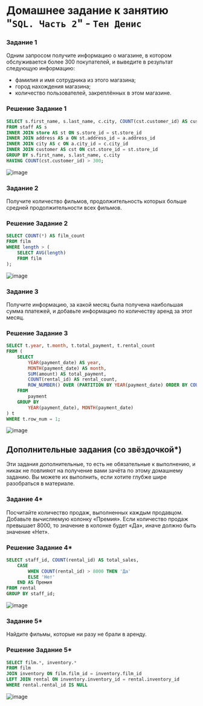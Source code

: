 # Домашнее задание к занятию "`SQL. Часть 2`" - `Тен Денис`


### Задание 1

Одним запросом получите информацию о магазине, в котором обслуживается более 300 покупателей, и выведите в результат следующую информацию: 
- фамилия и имя сотрудника из этого магазина;
- город нахождения магазина;
- количество пользователей, закреплённых в этом магазине.

### Решение Задание 1

```sql
SELECT s.first_name, s.last_name, c.city, COUNT(cst.customer_id) AS customer_count
FROM staff AS s
INNER JOIN store AS st ON s.store_id = st.store_id
INNER JOIN address AS a ON st.address_id = a.address_id
INNER JOIN city AS c ON a.city_id = c.city_id
INNER JOIN customer AS cst ON cst.store_id = st.store_id
GROUP BY s.first_name, s.last_name, c.city
HAVING COUNT(cst.customer_id) > 300;
```
![image](https://github.com/killakazzak/12-04-sdb-hw/assets/32342205/a4a1bb1d-3afa-4030-a15b-b96e062a85b3)

### Задание 2

Получите количество фильмов, продолжительность которых больше средней продолжительности всех фильмов.

### Решение Задание 2

```sql
SELECT COUNT(*) AS film_count
FROM film
WHERE length > (
    SELECT AVG(length)
    FROM film
);
```
![image](https://github.com/killakazzak/12-04-sdb-hw/assets/32342205/a9ce1449-3bcc-44fd-a989-a62520fa60de)


### Задание 3

Получите информацию, за какой месяц была получена наибольшая сумма платежей, и добавьте информацию по количеству аренд за этот месяц.

### Решение Задание 3

```sql
SELECT t.year, t.month, t.total_payment, t.rental_count
FROM (
    SELECT
        YEAR(payment_date) AS year,
        MONTH(payment_date) AS month,
        SUM(amount) AS total_payment,
        COUNT(rental_id) AS rental_count,
        ROW_NUMBER() OVER (PARTITION BY YEAR(payment_date) ORDER BY COUNT(rental_id) DESC) AS row_num
    FROM
        payment
    GROUP BY
        YEAR(payment_date), MONTH(payment_date)
) t
WHERE t.row_num = 1;

```
![image](https://github.com/killakazzak/12-04-sdb-hw/assets/32342205/f41b2dfc-85de-4fdd-ab56-59fc1a932907)



## Дополнительные задания (со звёздочкой*)
Эти задания дополнительные, то есть не обязательные к выполнению, и никак не повлияют на получение вами зачёта по этому домашнему заданию. Вы можете их выполнить, если хотите глубже шире разобраться в материале.

### Задание 4*

Посчитайте количество продаж, выполненных каждым продавцом. Добавьте вычисляемую колонку «Премия». Если количество продаж превышает 8000, то значение в колонке будет «Да», иначе должно быть значение «Нет».

### Решение Задание 4*

```sql
SELECT staff_id, COUNT(rental_id) AS total_sales,
    CASE
        WHEN COUNT(rental_id) > 8000 THEN 'Да'
        ELSE 'Нет'
    END AS Премия
FROM rental
GROUP BY staff_id;
```
![image](https://github.com/killakazzak/12-04-sdb-hw/assets/32342205/75844d2e-bbe6-467d-a229-d2529fee6180)

### Задание 5*

Найдите фильмы, которые ни разу не брали в аренду.

### Решение Задание 5*
```sql
SELECT film.*, inventory.*
FROM film
JOIN inventory ON film.film_id = inventory.film_id
LEFT JOIN rental ON inventory.inventory_id = rental.inventory_id
WHERE rental.rental_id IS NULL
```
![image](https://github.com/killakazzak/12-04-sdb-hw/assets/32342205/05a2e6f0-d658-4a2e-b669-c87001801230)





